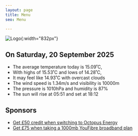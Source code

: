 ```yaml
---
layout: page
title: Menu
seo: Menu

---
```


![Logo](/images/logo.jpg){:width="832px"}

<!-- weather_marker starts -->
## On Saturday, 20 September 2025

- The average temperature today is 15.09˚C,
- With highs of 15.53˚C and lows of 14.28˚C,
- It may feel like 14.93˚C with overcast clouds
- The wind speed is 1.34m/s and visibility is 10000m
- The pressure is 1010hPa and humidity is 87%
- The sun will rise at 05:51 and set at 18:12

<!-- weather_marker ends -->

## Sponsors

- [Get £50 credit when switching to Octopus Energy](https://bit.ly/3oD1nnS)
- [Get £75 when taking a 1000mb YouFibre broadband plan](https://aklam.io/91zWhU?)
